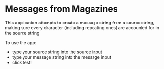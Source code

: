 # Messages from Magazines

This application attempts to create a message string from a source string, making sure every character (including repeating ones) are accounted for in the source string

To use the app:

- type your source string into the source input
- type your message string into the message input
- click test!
